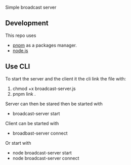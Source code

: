 Simple broadcast server

## Development

This repo uses

- [pnpm](https://pnpm.io) as a packages manager.
- [node.js](https://nodejs.org/en)

## Use CLI

To start the server and the client it the cli link the file with:

1. chmod +x broadcast-server.js
2. pnpm link .

Server can then be stared then be started with

- broadcast-server start

Client can be started with

- broadbast-server connect

Or start with

- node broadcast-server start
- node broadcast-server connect
